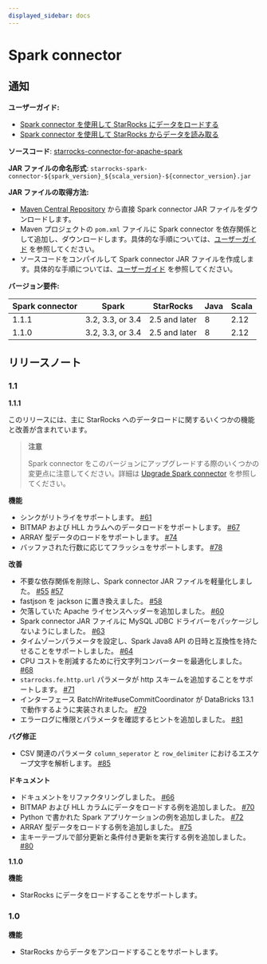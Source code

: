 ```yaml
---
displayed_sidebar: docs
---
```


# Spark connector

## **通知**

**ユーザーガイド:**

- [Spark connector を使用して StarRocks にデータをロードする](../loading/Spark-connector-starrocks.md)
- [Spark connector を使用して StarRocks からデータを読み取る](../unloading/Spark_connector.md)

**ソースコード**: [starrocks-connector-for-apache-spark](https://github.com/StarRocks/starrocks-connector-for-apache-spark)

**JAR ファイルの命名形式**: `starrocks-spark-connector-${spark_version}_${scala_version}-${connector_version}.jar`

**JAR ファイルの取得方法:**

- [Maven Central Repository](https://repo1.maven.org/maven2/com/starrocks) から直接 Spark connector JAR ファイルをダウンロードします。
- Maven プロジェクトの `pom.xml` ファイルに Spark connector を依存関係として追加し、ダウンロードします。具体的な手順については、[ユーザーガイド](../loading/Spark-connector-starrocks.md#obtain-spark-connector) を参照してください。
- ソースコードをコンパイルして Spark connector JAR ファイルを作成します。具体的な手順については、[ユーザーガイド](../loading/Spark-connector-starrocks.md#obtain-spark-connector) を参照してください。

**バージョン要件:**

| Spark connector | Spark            | StarRocks     | Java | Scala |
| --------------- | ---------------- | ------------- | ---- | ----- |
| 1.1.1           | 3.2, 3.3, or 3.4 | 2.5 and later | 8    | 2.12  |
| 1.1.0           | 3.2, 3.3, or 3.4 | 2.5 and later | 8    | 2.12  |

## **リリースノート**

### 1.1

**1.1.1**

このリリースには、主に StarRocks へのデータロードに関するいくつかの機能と改善が含まれています。

> **注意**
>
> Spark connector をこのバージョンにアップグレードする際のいくつかの変更点に注意してください。詳細は [Upgrade Spark connector](../loading/Spark-connector-starrocks.md#upgrade-from-version-110-to-111) を参照してください。

**機能**

- シンクがリトライをサポートします。 [#61](https://github.com/StarRocks/starrocks-connector-for-apache-spark/pull/61)
- BITMAP および HLL カラムへのデータロードをサポートします。 [#67](https://github.com/StarRocks/starrocks-connector-for-apache-spark/pull/67)
- ARRAY 型データのロードをサポートします。 [#74](https://github.com/StarRocks/starrocks-connector-for-apache-spark/pull/74)
- バッファされた行数に応じてフラッシュをサポートします。 [#78](https://github.com/StarRocks/starrocks-connector-for-apache-spark/pull/78)

**改善**

- 不要な依存関係を削除し、Spark connector JAR ファイルを軽量化しました。 [#55](https://github.com/StarRocks/starrocks-connector-for-apache-spark/pull/55) [#57](https://github.com/StarRocks/starrocks-connector-for-apache-spark/pull/57)
- fastjson を jackson に置き換えました。 [#58](https://github.com/StarRocks/starrocks-connector-for-apache-spark/pull/58)
- 欠落していた Apache ライセンスヘッダーを追加しました。 [#60](https://github.com/StarRocks/starrocks-connector-for-apache-spark/pull/60)
- Spark connector JAR ファイルに MySQL JDBC ドライバーをパッケージしないようにしました。 [#63](https://github.com/StarRocks/starrocks-connector-for-apache-spark/pull/63)
- タイムゾーンパラメータを設定し、Spark Java8 API の日時と互換性を持たせることをサポートしました。 [#64](https://github.com/StarRocks/starrocks-connector-for-apache-spark/pull/64)
- CPU コストを削減するために行文字列コンバーターを最適化しました。 [#68](https://github.com/StarRocks/starrocks-connector-for-apache-spark/pull/68)
- `starrocks.fe.http.url` パラメータが http スキームを追加することをサポートします。 [#71](https://github.com/StarRocks/starrocks-connector-for-apache-spark/pull/71)
- インターフェース BatchWrite#useCommitCoordinator が DataBricks 13.1 で動作するように実装されました。 [#79](https://github.com/StarRocks/starrocks-connector-for-apache-spark/pull/79)
- エラーログに権限とパラメータを確認するヒントを追加しました。 [#81](https://github.com/StarRocks/starrocks-connector-for-apache-spark/pull/81)

**バグ修正**

- CSV 関連のパラメータ `column_seperator` と `row_delimiter` におけるエスケープ文字を解析します。 [#85](https://github.com/StarRocks/starrocks-connector-for-apache-spark/pull/85)

**ドキュメント**

- ドキュメントをリファクタリングしました。 [#66](https://github.com/StarRocks/starrocks-connector-for-apache-spark/pull/66)
- BITMAP および HLL カラムにデータをロードする例を追加しました。 [#70](https://github.com/StarRocks/starrocks-connector-for-apache-spark/pull/70)
- Python で書かれた Spark アプリケーションの例を追加しました。 [#72](https://github.com/StarRocks/starrocks-connector-for-apache-spark/pull/72)
- ARRAY 型データをロードする例を追加しました。 [#75](https://github.com/StarRocks/starrocks-connector-for-apache-spark/pull/75)
- 主キーテーブルで部分更新と条件付き更新を実行する例を追加しました。 [#80](https://github.com/StarRocks/starrocks-connector-for-apache-spark/pull/80)

**1.1.0**

**機能**

- StarRocks にデータをロードすることをサポートします。

### 1.0

**機能**

- StarRocks からデータをアンロードすることをサポートします。